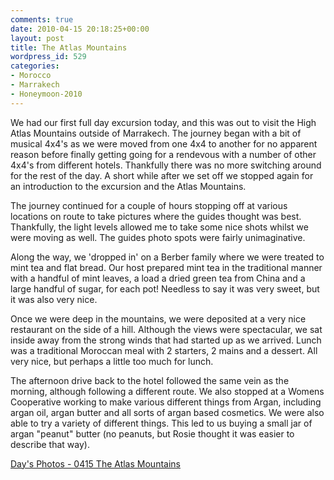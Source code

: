 ```yaml
---
comments: true
date: 2010-04-15 20:18:25+00:00
layout: post
title: The Atlas Mountains
wordpress_id: 529
categories:
- Morocco
- Marrakech
- Honeymoon-2010
---
```


[](http://travel.perry-online.me.uk/files/2012/08/sfpgMjAxMC8wNDEyLTA0MTkgT3VyIEhvbmV5bW9vbi8wNDE1IFRoZSBBdGxhcyBNb3VudGFpbnMvKklNR182OTQ2LmpwZyoqaW1hZ2UqKjg1NmI5Y2E2ZTEzMzRhYTA3NzUyZWNhMDEyNjYyYjUzamp.jpg)We had our first full day excursion today, and this was out to visit the High Atlas Mountains outside of Marrakech. The journey began with a bit of musical 4x4's as we were moved from one 4x4 to another for no apparent reason before finally getting going for a rendevous with a number of other 4x4's from different hotels. Thankfully there was no more switching around for the rest of the day. A short while after we set off we stopped again for an introduction to the excursion and the Atlas Mountains.

The journey continued for a couple of hours stopping off at various locations on route to take pictures where the guides thought was best. Thankfully, the light levels allowed me to take some nice shots whilst we were moving as well. The guides photo spots were fairly unimaginative.

[](http://travel.perry-online.me.uk/files/2012/08/sfpgMjAxMC8wNDEyLTA0MTkgT3VyIEhvbmV5bW9vbi8wNDE1IFRoZSBBdGxhcyBNb3VudGFpbnMvKklNR182OTk2LmpwZyoqaW1hZ2UqKmM1ZDQ1YmM0Zjc1YmRmNjcwOTMyMzg5MDQyNDUxZmM4amp.jpg)Along the way, we 'dropped in' on a Berber family where we were treated to mint tea and flat bread. Our host prepared mint tea in the traditional manner with a handful of mint leaves, a load a dried green tea from China and a large handful of sugar, for each pot! Needless to say it was very sweet, but it was also very nice.

[](http://travel.perry-online.me.uk/files/2012/08/sfpgMjAxMC8wNDEyLTA0MTkgT3VyIEhvbmV5bW9vbi8wNDE1IFRoZSBBdGxhcyBNb3VudGFpbnMvKklNR183MDI5LmpwZyoqaW1hZ2UqKjA1Y2M3NDY4YWFiZDRkZmM4ZmFhZDAwMGIxNWY5YWU4amp.jpg)Once we were deep in the mountains, we were deposited at a very nice restaurant on the side of a hill. Although the views were spectacular, we sat inside away from the strong winds that had started up as we arrived. Lunch was a traditional Moroccan meal with 2 starters, 2 mains and a dessert. All very nice, but perhaps a little too much for lunch.

The afternoon drive back to the hotel followed the same vein as the morning, although following a different route. We also stopped at a Womens Cooperative working to make various different things from Argan, including argan oil, argan butter and all sorts of argan based cosmetics. We were also able to try a variety of different things. This led to us buying a small jar of argan "peanut" butter (no peanuts, but Rosie thought it was easier to describe that way).


[Day's Photos - 0415 The Atlas Mountains](http://photos.perry-online.me.uk/travel/2010/0412-0419-our-honeymoon/0415-the-atlas-mountains/)
